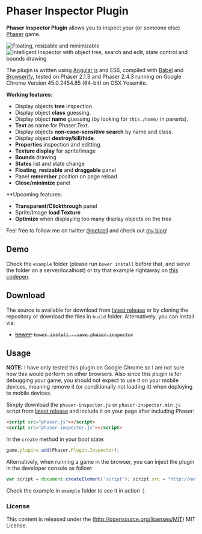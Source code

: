 # Phaser Inspector Plugin

**Phaser Inspector Plugin** allows you to inspect your (or someone else) [Phaser](http://phaser.io) game.

![Floating, resizable and minimizable](https://farm6.staticflickr.com/5619/21076450010_efa799bf08_o.png)![Intelligent Inspector with object tree, search and edit, state control and bounds drawing](https://farm1.staticflickr.com/730/21076450170_23796d65a4_o.png)

The plugin is written using [Angular.js](https://angularjs.org/) and ES6, compiled with [Babel](babeljs.io) and [Browserify](http://browserify.org/), tested on Phaser 2.1.3 and Phaser 2.4.3 running on Google Chrome Version 45.0.2454.85 (64-bit) on OSX Yosemite.

**Working features:**
- Display objects **tree** inspection.
- Display object **class** guessing.
- Display object **name** guessing (by looking for `this./name/` in parents).
- **Text** as name for Phaser.Text.
- Display objects **non-case-sensitive search** by name and class.
- Display object **destroy/kill/hide**.
- **Properties** inspection and editting.
- **Texture display** for sprite/image
- **Bounds** drawing
- **States** list and state change
- **Floating**, **resizable** and **draggable** panel
- Panel **remember** position on page reload
- **Close/minimize** panel
 
**Upcoming features:
- **Transparent/Clickthrough** panel
- Sprite/Image **load Texture**
- **Optimize** when displaying too many display objects on the tree 

Feel free to follow me on twitter [@netcell](https://twitter.com/netcell) and check out [my blog](http://anhnt.ninja)!

## Demo

Check the `example` folder (please run `bower install` before that, and serve the folder on a server/localhost) or try that example rightaway on [this codepen](http://codepen.io/netcell/full/gapZWG/).

## Download

The source is available for download from [latest release](https://github.com/netcell/phaser-inspector/releases) or by cloning the repository or download the files in `build` folder. Alternatively, you can install via:
- ~~[bower](http://bower.io/): `bower install --save phaser-inspector`~~

## Usage

**NOTE:** I have only tested this plugin on Google Chrome so I am not sure how this would perform on other browsers. Also since this plugin is for debugging your game, you should not expect to use it on your mobile devices, meaning remove it (or conditionally not loading it) when deploying to mobile devices.

Simply download the `phaser-inspector.js` or `phaser-inspector.min.js` script from [latest release](https://github.com/netcell/phaser-inspector/releases) and include it on your page after including Phaser:

```html
<script src="phaser.js"></script>
<script src="phaser-inspector.js"></script>
```

In the `create` method in your boot state:
```javascript
game.plugins.add(Phaser.Plugin.Inspector);
```

Alternatively, when running a game in the browser, you can inject the plugin in the developer console as follow:
```javascript
var script = document.createElement('script'); script.src = "http://netcell.github.io/phaser-inspector/build/phaser-inspector.js"; document.getElementsByTagName('head')[0].appendChild(script); function phaserInspectorInject(){ if (Phaser.Plugin.Inspector) Phaser.GAMES[0].plugins.add(Phaser.Plugin.Inspector); else setTimeout(phaserInspectorInject); } setTimeout(phaserInspectorInject);
```

Check the example in `example` folder to see it in action :)

### License ###

This content is released under the (http://opensource.org/licenses/MIT) MIT License.

